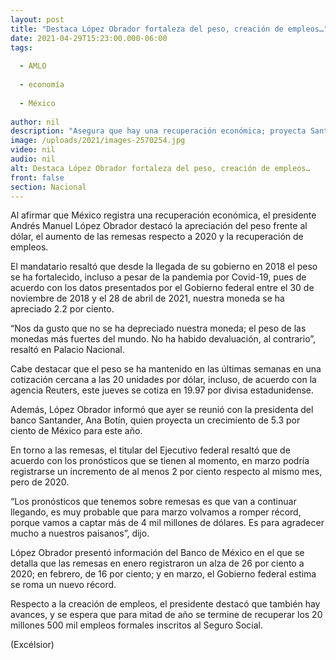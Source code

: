 ```yaml
---
layout: post
title: "Destaca López Obrador fortaleza del peso, creación de empleos…"
date: 2021-04-29T15:23:00.000-06:00
tags:
  
  - AMLO
  
  - economía
  
  - México
  
author: nil
description: "Asegura que hay una recuperación económica; proyecta Santander crecimiento de 5.3% para México; estima alza de 2% de remesas enviadas en marzo respecto al mismo mes de 2020"
image: /uploads/2021/images-2570254.jpg
video: nil
audio: nil
alt: Destaca López Obrador fortaleza del peso, creación de empleos…
front: false
section: Nacional
---
```


Al afirmar que México registra una recuperación económica, el presidente Andrés Manuel López Obrador destacó la apreciación del peso frente al dólar, el aumento de las remesas respecto a 2020 y la recuperación de empleos.

El mandatario resaltó que desde la llegada de su gobierno en 2018 el peso se ha fortalecido, incluso a pesar de la pandemia por Covid-19, pues de acuerdo con los datos presentados por el Gobierno federal entre el 30 de noviembre de 2018 y el 28 de abril de 2021, nuestra moneda se ha apreciado 2.2 por ciento.

“Nos da gusto que no se ha depreciado nuestra moneda;  el peso de las monedas más fuertes del mundo. No ha habido devaluación, al contrario”, resaltó en Palacio Nacional.

Cabe destacar que el peso se ha mantenido en las últimas semanas en una cotización cercana a las 20 unidades por dólar, incluso, de acuerdo con la agencia Reuters, este jueves se cotiza en 19.97 por divisa estadunidense.

Además, López Obrador informó que ayer se reunió con la presidenta del banco Santander, Ana Botín, quien proyecta un crecimiento de 5.3 por ciento de México para este año.

En torno a las remesas, el titular del Ejecutivo federal resaltó que de acuerdo con los pronósticos que se tienen al momento, en marzo podría registrarse un incremento de al menos 2 por ciento respecto al mismo mes, pero de 2020.

“Los pronósticos que tenemos sobre remesas es que van a continuar llegando, es muy probable que para marzo volvamos a romper récord, porque vamos a captar más de 4 mil millones de dólares. Es para agradecer mucho a nuestros paisanos”, dijo.

López Obrador presentó información del Banco de México en el que se detalla que las remesas en enero registraron un alza de 26 por ciento a 2020; en febrero, de 16 por ciento; y en marzo, el Gobierno federal estima se roma un nuevo récord.

Respecto a la creación de empleos, el presidente destacó que también hay avances, y se espera que para mitad de año se termine de recuperar los 20 millones 500 mil empleos formales inscritos al Seguro Social.

(Excélsior)